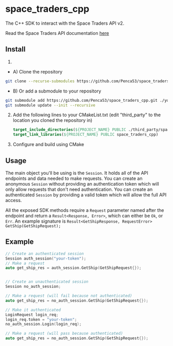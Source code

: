 # space_traders_cpp

The C++ SDK to interact with the Space Traders API v2.

Read the Space Traders API documentation [here](https://spacetraders.stoplight.io/docs/spacetraders/8e768e6831f6c-getting-started)

## Install

1)
  - A) Clone the repository
  ```sh
  git clone --recurse-submodules https://github.com/Penca53/space_traders_cpp.git
  ```
  - B) Or add a submodule to your repository
  ```sh
  git submodule add https://github.com/Penca53/space_traders_cpp.git ./your/path
  git submodule update --init --recursive
  ```

2) Add the following lines to your CMakeList.txt (edit "third_party" to the location you cloned the repository in)
   ```cmake
   target_include_directories(${PROJECT_NAME} PUBLIC ./third_party/space_traders_cpp/include)
   target_link_libraries(${PROJECT_NAME} PUBLIC space_traders_cpp)
   ```
3) Configure and build using CMake

## Usage

The main object you'll be using is the `Session`. It holds all of the API endpoints and data needed to make requests.
You can create an anonymous `Session` without providing an authentication token which will only allow requests that don't need authentication.
You can create an authenticated `Session` by providing a valid token which will allow the full API access.

All the exposed SDK methods require a `Request` parameter named after the endpoint and return a `Result<Response, Error>`, which can either be `Ok`, or `Err`.
An example signature is `Result<GetShipResponse, RequestError> GetShip(GetShipRequest);`

## Example

```cpp
// Create an authenticated session
Session auth_session("your-token");
// Make a request
auto get_ship_res = auth_session.GetShip(GetShipRequest{});


// Create an unauthenticated session
Session no_auth_session;

// Make a request (will fail because not authenticated)
auto get_ship_res = no_auth_session.GetShip(GetShipRequest{});

// Make it authenticated
LoginRequest login_req;
login_req.token = "your-token";
no_auth_session.Login(login_req);

// Make a request (will pass because authenticated)
auto get_ship_res = no_auth_session.GetShip(GetShipRequest{});
```
